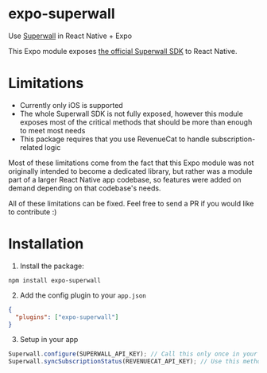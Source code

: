 # expo-superwall

Use [Superwall](https://superwall.com/) in React Native + Expo

This Expo module exposes [the official Superwall SDK](https://github.com/superwall-me/Superwall-iOS) to React Native.

# Limitations

- Currently only iOS is supported
- The whole Superwall SDK is not fully exposed, however this module exposes most of the critical methods that should be more than enough to meet most needs
- This package requires that you use RevenueCat to handle subscription-related logic

Most of these limitations come from the fact that this Expo module was not originally intended to become a dedicated library, but rather was a module part of a larger React Native app codebase, so features were added on demand depending on that codebase's needs.

All of these limitations can be fixed. Feel free to send a PR if you would like to contribute :)

# Installation

1. Install the package:

```
npm install expo-superwall
```

2. Add the config plugin to your `app.json`

```json
{
  "plugins": ["expo-superwall"]
}
```

3. Setup in your app

```ts
Superwall.configure(SUPERWALL_API_KEY); // Call this only once in your app
Superwall.syncSubscriptionStatus(REVENUECAT_API_KEY); // Use this method to sync the RevenueCat subscription status with Superwall. Can be called numerous times (ex: on Superwall initialization, on app user login, etc)
```
